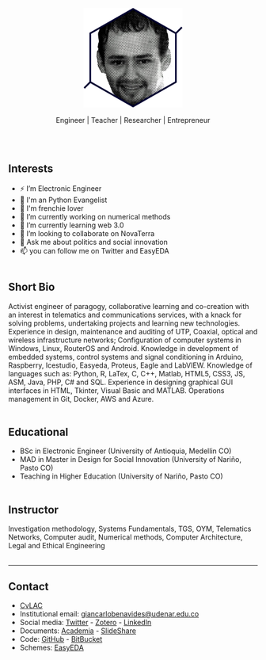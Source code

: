 
<meta property="og:title" content="{{website.title}}"/>
<meta property="og:site_name" content="{{server.domain}}"/>
<meta property="og:url" content="http://www.GiancarloBenavides.github.io/"/>
<meta property="og:description" content="Profile of Giancarlo, assistant professor of Systems Engineering"/>
<meta property="og:image" content="http://www.GiancarloBenavides.github.io/logo.jpg"/>


<p align="center"><img src="img/foto.png" alt="drawing" width="200"/></p>
<p align="center">Engineer | Teacher | Researcher | Entrepreneur</p>
</br></br>


## Interests
- ⚡ I’m Electronic Engineer
- 🐍 I'm an Python Evangelist
- 🐶 I'm frenchie lover
- 🔭 I’m currently working on numerical methods
- 🚀 I’m currently learning web 3.0
- 👯 I’m looking to collaborate on NovaTerra
- 💬 Ask me about politics and social innovation
- 📫 you can follow me on Twitter and EasyEDA
</br></br>


## Short Bio
Activist engineer of paragogy, collaborative learning and co-creation with an interest in telematics and communications services, with a knack for solving problems, undertaking projects and learning new technologies. Experience in design, maintenance and auditing of UTP, Coaxial, optical and wireless infrastructure networks; Configuration of computer systems in Windows, Linux, RouterOS and Android. Knowledge in development of embedded systems, control systems and signal conditioning in Arduino, Raspberry, Icestudio, Easyeda, Proteus, Eagle and LabVIEW. Knowledge of languages ​​such as: Python, R, LaTex, C, C++, Matlab, HTML5, CSS3, JS, ASM, Java, PHP, C# and SQL. Experience in designing graphical GUI interfaces in HTML, Tkinter, Visual Basic and MATLAB. Operations management in Git, Docker, AWS and Azure.
</br></br>


## Educational
- BSc in Electronic Engineer (University of Antioquia, Medellin CO)
- MAD in Master in Design for Social Innovation (University of Nariño, Pasto CO)
- Teaching in Higher Education (University of Nariño, Pasto CO)
</br></br>


## Instructor
Investigation methodology, Systems Fundamentals, TGS, OYM, Telematics Networks, Computer audit, Numerical methods, Computer Architecture, Legal and Ethical Engineering
</br></br>


---
## Contact
* [CvLAC][1]
* Institutional email: [giancarlobenavides@udenar.edu.co][2]
* Social media: [Twitter][3] - [Zotero][4] - [LinkedIn][5]
* Documents: [Academia][6] - [SlideShare][7]
* Code: [GitHub][8] - [BitBucket][9]
* Schemes: [EasyEDA][10]

[1]:https://scienti.minciencias.gov.co/cvlac/visualizador/generarCurriculoCv.do?cod_rh=0001637302
[2]:mailto:giancarlobenavides@udenar.edu.co
[3]:https://twitter.com/gncdev
[4]:https://www.zotero.org/giancarlobenavides
[5]:https://www.linkedin.com/in/giancarlo-ortiz-benavides/
[6]:https://udenargaica.academia.edu/GiancarloOrtizBenavides
[7]:https://www.slideshare.net/giancarlobenavides
[8]:https://github.com/GiancarloBenavides
[9]:https://bitbucket.org/GiancarloBenavides/
[10]:https://easyeda.com/giancarlobenavides